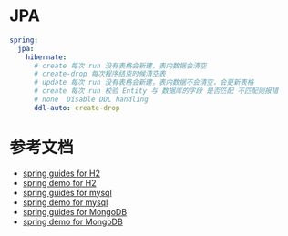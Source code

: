 # JPA 

```yaml
spring:
  jpa:
    hibernate:
      # create 每次 run 没有表格会新建，表内数据会清空
      # create-drop 每次程序结束时候清空表
      # update 每次 run 没有表格会新建，表内数据不会清空，会更新表格
      # create 每次 run 校验 Entity 与 数据库的字段 是否匹配 不匹配则报错
      # none  Disable DDL handling
      ddl-auto: create-drop
```

# 参考文档

- [spring guides for H2](https://spring.io/guides/gs/accessing-data-jpa/)
- [spring demo for H2](https://github.com/spring-guides/gs-accessing-data-jpa)
- [spring guides for mysql](https://spring.io/guides/gs/accessing-data-mysql/)
- [spring demo for mysql](https://github.com/spring-guides/gs-accessing-data-mysql)
- [spring guides for MongoDB](https://spring.io/guides/gs/accessing-data-mongodb/)
- [spring demo for MongoDB](https://github.com/spring-guides/gs-accessing-data-mongodb)